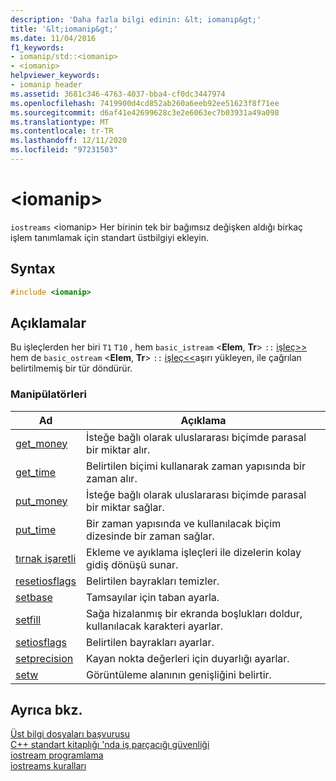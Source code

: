 ```yaml
---
description: 'Daha fazla bilgi edinin: &lt; iomanıp&gt;'
title: '&lt;iomanip&gt;'
ms.date: 11/04/2016
f1_keywords:
- iomanip/std::<iomanip>
- <iomanip>
helpviewer_keywords:
- iomanip header
ms.assetid: 3681c346-4763-4037-bba4-cf0dc3447974
ms.openlocfilehash: 7419900d4cd852ab260a6eeb92ee51623f8f71ee
ms.sourcegitcommit: d6af41e42699628c3e2e6063ec7b03931a49a098
ms.translationtype: MT
ms.contentlocale: tr-TR
ms.lasthandoff: 12/11/2020
ms.locfileid: "97231503"
---
```

# <a name="ltiomanipgt"></a>&lt;iomanip&gt;

`iostreams` \<iomanip> Her birinin tek bir bağımsız değişken aldığı birkaç işlem tanımlamak için standart üstbilgiyi ekleyin.

## <a name="syntax"></a>Syntax

```cpp
#include <iomanip>
```

## <a name="remarks"></a>Açıklamalar

Bu işleçlerden her biri `T1` `T10` , hem `basic_istream` \<**Elem**, **Tr**> `::` [işleç>>](../standard-library/istream-operators.md#op_gt_gt) hem de `basic_ostream` \<**Elem**, **Tr**> `::` [işleç<<](../standard-library/ostream-operators.md#op_lt_lt)aşırı yükleyen, ile çağrılan belirtilmemiş bir tür döndürür.

### <a name="manipulators"></a>Manipülatörleri

|Ad|Açıklama|
|-|-|
|[get_money](../standard-library/iomanip-functions.md#iomanip_get_money)|İsteğe bağlı olarak uluslararası biçimde parasal bir miktar alır.|
|[get_time](../standard-library/iomanip-functions.md#iomanip_get_time)|Belirtilen biçimi kullanarak zaman yapısında bir zaman alır.|
|[put_money](../standard-library/iomanip-functions.md#iomanip_put_money)|İsteğe bağlı olarak uluslararası biçimde parasal bir miktar sağlar.|
|[put_time](../standard-library/iomanip-functions.md#iomanip_put_time)|Bir zaman yapısında ve kullanılacak biçim dizesinde bir zaman sağlar.|
|[tırnak işaretli](../standard-library/iomanip-functions.md#quoted)|Ekleme ve ayıklama işleçleri ile dizelerin kolay gidiş dönüşü sunar.|
|[resetiosflags](../standard-library/iomanip-functions.md#resetiosflags)|Belirtilen bayrakları temizler.|
|[setbase](../standard-library/iomanip-functions.md#setbase)|Tamsayılar için taban ayarla.|
|[setfill](../standard-library/iomanip-functions.md#setfill)|Sağa hizalanmış bir ekranda boşlukları doldur, kullanılacak karakteri ayarlar.|
|[setiosflags](../standard-library/iomanip-functions.md#setiosflags)|Belirtilen bayrakları ayarlar.|
|[setprecision](../standard-library/iomanip-functions.md#setprecision)|Kayan nokta değerleri için duyarlığı ayarlar.|
|[setw](../standard-library/iomanip-functions.md#setw)|Görüntüleme alanının genişliğini belirtir.|

## <a name="see-also"></a>Ayrıca bkz.

[Üst bilgi dosyaları başvurusu](../standard-library/cpp-standard-library-header-files.md)\
[C++ standart kitaplığı 'nda iş parçacığı güvenliği](../standard-library/thread-safety-in-the-cpp-standard-library.md)\
[iostream programlama](../standard-library/iostream-programming.md)\
[iostreams kuralları](../standard-library/iostreams-conventions.md)
